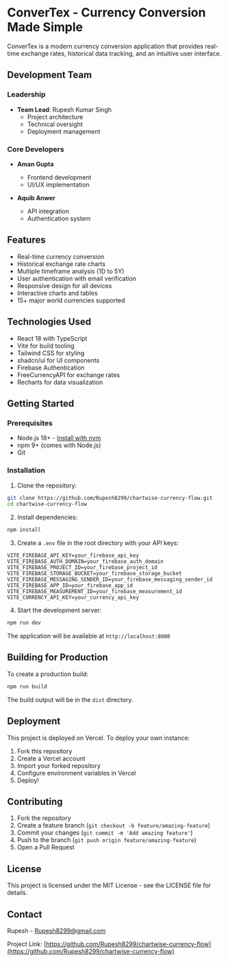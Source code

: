 # ConverTex - Currency Conversion Made Simple

ConverTex is a modern currency conversion application that provides real-time exchange rates, historical data tracking, and an intuitive user interface.

## Development Team

### Leadership
- **Team Lead**: Rupesh Kumar Singh
  - Project architecture
  - Technical oversight
  - Deployment management

### Core Developers
- **Aman Gupta**
  - Frontend development
  - UI/UX implementation
  
- **Aquib Anwer**
  - API integration
  - Authentication system

## Features

- Real-time currency conversion
- Historical exchange rate charts
- Multiple timeframe analysis (1D to 5Y)
- User authentication with email verification
- Responsive design for all devices
- Interactive charts and tables
- 15+ major world currencies supported

## Technologies Used

- React 18 with TypeScript
- Vite for build tooling
- Tailwind CSS for styling
- shadcn/ui for UI components
- Firebase Authentication
- FreeCurrencyAPI for exchange rates
- Recharts for data visualization

## Getting Started

### Prerequisites

- Node.js 18+ - [Install with nvm](https://github.com/nvm-sh/nvm#installing-and-updating)
- npm 9+ (comes with Node.js)
- Git

### Installation

1. Clone the repository:

```bash
git clone https://github.com/Rupesh8299/chartwise-currency-flow.git
cd chartwise-currency-flow
```

2. Install dependencies:

```bash
npm install
```

3. Create a `.env` file in the root directory with your API keys:

```env
VITE_FIREBASE_API_KEY=your_firebase_api_key
VITE_FIREBASE_AUTH_DOMAIN=your_firebase_auth_domain
VITE_FIREBASE_PROJECT_ID=your_firebase_project_id
VITE_FIREBASE_STORAGE_BUCKET=your_firebase_storage_bucket
VITE_FIREBASE_MESSAGING_SENDER_ID=your_firebase_messaging_sender_id
VITE_FIREBASE_APP_ID=your_firebase_app_id
VITE_FIREBASE_MEASUREMENT_ID=your_firebase_measurement_id
VITE_CURRENCY_API_KEY=your_currency_api_key
```

4. Start the development server:

```bash
npm run dev
```

The application will be available at `http://localhost:8080`

## Building for Production

To create a production build:

```bash
npm run build
```

The build output will be in the `dist` directory.

## Deployment

This project is deployed on Vercel. To deploy your own instance:

1. Fork this repository
2. Create a Vercel account
3. Import your forked repository
4. Configure environment variables in Vercel
5. Deploy!

## Contributing

1. Fork the repository
2. Create a feature branch (`git checkout -b feature/amazing-feature`)
3. Commit your changes (`git commit -m 'Add amazing feature'`)
4. Push to the branch (`git push origin feature/amazing-feature`)
5. Open a Pull Request

## License

This project is licensed under the MIT License - see the LICENSE file for details.

## Contact

Rupesh - Rupesh8299@gmail.com

Project Link: [https://github.com/Rupesh8299/chartwise-currency-flow](https://github.com/Rupesh8299/chartwise-currency-flow)
